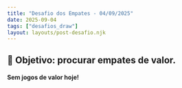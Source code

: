 ```yaml
---
title: "Desafio dos Empates - 04/09/2025"
date: 2025-09-04
tags: ["desafios_draw"]
layout: layouts/post-desafio.njk
---
```


## 🎯 Objetivo: procurar empates de valor.  

#### Sem jogos de valor hoje!
